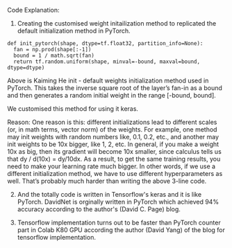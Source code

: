 Code Explanation:


1. Creating the customised weight initailization method to replicated the default initialization method in PyTorch.

```
def init_pytorch(shape, dtype=tf.float32, partition_info=None):
  fan = np.prod(shape[:-1])
  bound = 1 / math.sqrt(fan)
  return tf.random.uniform(shape, minval=-bound, maxval=bound, dtype=dtype)
```
Above is Kaiming He init - default weights initialization method used in PyTorch. This takes the inverse square root of the layer’s fan-in as a bound and then generates a random initial weight in the range [-bound, bound]. 

We customised this method for using it keras.

Reason:
One reason is this: different initializations lead to different scales (or, in math terms, vector norm) of the weights. For example, one method may init weights with random numbers like, 0.1, 0.2, etc., and another may init weights to be 10x bigger, like 1, 2, etc. In general, if you make a weight 10x as big, then its gradient will become 10x smaller, since calculus tells us that dy / d(10x) = dy/10dx. As a result, to get the same training results, you need to make your learning rate much bigger. In other words, if we use a different initialization method, we have to use different hyperparameters as well. That’s probably much harder than writing the above 3-line code.


2. And the totally code is written in Tensorflow's keras and it is like PyTorch. DavidNet is orginally written in PyTorch which achieved 94% accuracy according to the author's (David C. Page) blog.

3. Tensorflow implementation turns out to be faster than PyTorch counter part in Colab K80 GPU according the author (David Yang) of the blog for tensorflow implementation.
